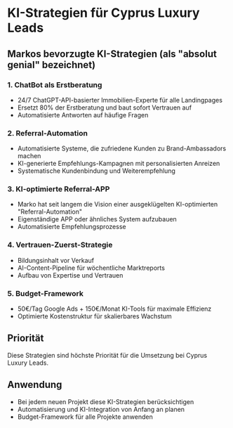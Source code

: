 # KI-Strategien für Cyprus Luxury Leads

## Markos bevorzugte KI-Strategien (als "absolut genial" bezeichnet)

### 1. ChatBot als Erstberatung
- 24/7 ChatGPT-API-basierter Immobilien-Experte für alle Landingpages
- Ersetzt 80% der Erstberatung und baut sofort Vertrauen auf
- Automatisierte Antworten auf häufige Fragen

### 2. Referral-Automation
- Automatisierte Systeme, die zufriedene Kunden zu Brand-Ambassadors machen
- KI-generierte Empfehlungs-Kampagnen mit personalisierten Anreizen
- Systematische Kundenbindung und Weiterempfehlung

### 3. KI-optimierte Referral-APP
- Marko hat seit langem die Vision einer ausgeklügelten KI-optimierten "Referral-Automation"
- Eigenständige APP oder ähnliches System aufzubauen
- Automatisierte Empfehlungsprozesse

### 4. Vertrauen-Zuerst-Strategie
- Bildungsinhalt vor Verkauf
- AI-Content-Pipeline für wöchentliche Marktreports
- Aufbau von Expertise und Vertrauen

### 5. Budget-Framework
- 50€/Tag Google Ads + 150€/Monat KI-Tools für maximale Effizienz
- Optimierte Kostenstruktur für skalierbares Wachstum

## Priorität
Diese Strategien sind höchste Priorität für die Umsetzung bei Cyprus Luxury Leads.

## Anwendung
- Bei jedem neuen Projekt diese KI-Strategien berücksichtigen
- Automatisierung und KI-Integration von Anfang an planen
- Budget-Framework für alle Projekte anwenden
